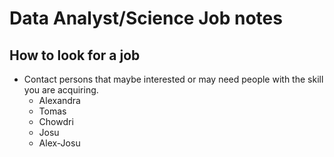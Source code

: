 # Data Analyst/Science Job notes

## How to look for a job

* Contact persons that maybe interested or may need people with the skill you are acquiring.
  * Alexandra
  * Tomas
  * Chowdri
  * Josu
  * Alex-Josu
